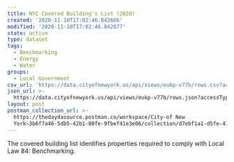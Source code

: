 ```yaml
---
title: NYC Covered Building's List (2020)
created: '2020-11-10T17:02:46.842666'
modified: '2020-11-10T17:02:46.842677'
state: active
type: dataset
tags:
  - Benchmarking
  - Energy
  - Water
groups:
  - Local Government
csv_url: 'https://data.cityofnewyork.us/api/views/eukp-v77b/rows.csv?accessType=DOWNLOAD'
json_url: >-
  https://data.cityofnewyork.us/api/views/eukp-v77b/rows.json?accessType=DOWNLOAD
layout: post
postman_collection_url: >-
  https://thedaydasource.postman.co/workspace/City-of New
  York~3b6f7a46-5db5-42b1-80fe-9fbef41e3e06/collection/d7ebf1a1-d5fe-47ef-8345-a438899bc004
---
```

The covered building list identifies properties required to comply with Local Law 84: Benchmarking.
